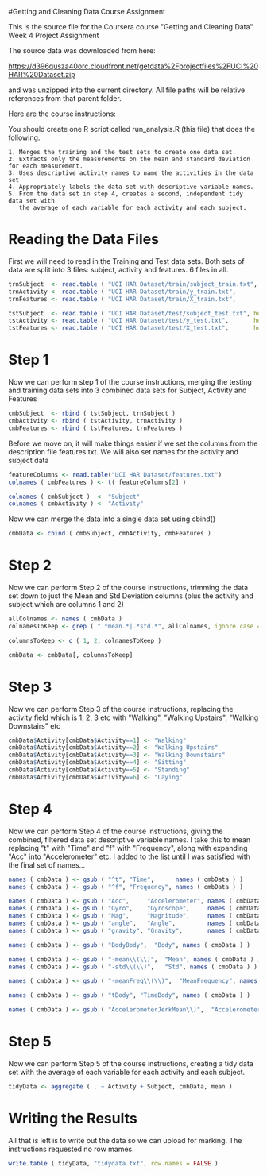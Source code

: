 #Getting and Cleaning Data Course Assignment

This is the source file for the Coursera course "Getting and Cleaning Data" Week 4 Project Assignment

The source data was downloaded from here:

  https://d396qusza40orc.cloudfront.net/getdata%2Fprojectfiles%2FUCI%20HAR%20Dataset.zip 

and was unzipped into the current directory.  All file paths will be relative references from that parent folder.

Here are the course instructions:

You should create one R script called run_analysis.R (this file) that does the following. 

    1. Merges the training and the test sets to create one data set.
    2. Extracts only the measurements on the mean and standard deviation for each measurement. 
    3. Uses descriptive activity names to name the activities in the data set
    4. Appropriately labels the data set with descriptive variable names. 
    5. From the data set in step 4, creates a second, independent tidy data set with 
       the average of each variable for each activity and each subject.


# Reading the Data Files
First we will need to read in the Training and Test data sets.  Both sets of data are split into 3 files: subject, activity and features.  6 files in all.
```R
trnSubject  <- read.table ( "UCI HAR Dataset/train/subject_train.txt", header = FALSE )
trnActivity <- read.table ( "UCI HAR Dataset/train/y_train.txt",       header = FALSE )
trnFeatures <- read.table ( "UCI HAR Dataset/train/X_train.txt",       header = FALSE )

tstSubject  <- read.table ( "UCI HAR Dataset/test/subject_test.txt", header = FALSE )
tstActivity <- read.table ( "UCI HAR Dataset/test/y_test.txt",       header = FALSE )
tstFeatures <- read.table ( "UCI HAR Dataset/test/X_test.txt",       header = FALSE )
```
# Step 1
Now we can perform step 1 of the course instructions, merging the testing and training data sets into 3 combined data sets for Subject, Activity and Features
```R
cmbSubject  <- rbind ( tstSubject, trnSubject )
cmbActivity <- rbind ( tstActivity, trnActivity )
cmbFeatures <- rbind ( tstFeatures, trnFeatures )
```
Before we move on, it will make things easier if we set the columns from the description file features.txt.  We will also set names for the activity and subject data
```R
featureColumns <- read.table("UCI HAR Dataset/features.txt")
colnames ( cmbFeatures ) <- t( featureColumns[2] )

colnames ( cmbSubject )  <- "Subject"
colnames ( cmbActivity ) <- "Activity"
```
Now we can merge the data into a single data set using cbind()
```R
cmbData <- cbind ( cmbSubject, cmbActivity, cmbFeatures )
```
# Step 2
Now we can perform Step 2 of the course instructions, trimming the data set down to just the Mean and Std Deviation columns (plus the activity and subject which are columns 1 and 2)
```R
allColnames <- names ( cmbData )
colnamesToKeep <- grep ( ".*mean.*|.*std.*", allColnames, ignore.case = TRUE )

columnsToKeep <- c ( 1, 2, colnamesToKeep )

cmbData <- cmbData[, columnsToKeep]
```
# Step 3
Now we can perform Step 3 of the course instructions, replacing the activity field which is 1, 2, 3 etc with "Walking", "Walking Upstairs", "Walking Downstairs" etc
```R
cmbData$Activity[cmbData$Activity==1] <- "Walking"
cmbData$Activity[cmbData$Activity==2] <- "Walking Upstairs"
cmbData$Activity[cmbData$Activity==3] <- "Walking Downstairs"
cmbData$Activity[cmbData$Activity==4] <- "Sitting"
cmbData$Activity[cmbData$Activity==5] <- "Standing"
cmbData$Activity[cmbData$Activity==6] <- "Laying"
```
# Step 4
Now we can perform Step 4 of the course instructions, giving the combined, filtered data set descriptive variable names.  I take this to mean replacing "t" with "Time" and "f" with "Frequency", along with expanding "Acc" into "Accelerometer" etc.  I added to the list until I was satisfied with the final set of names...
```R
names ( cmbData ) <- gsub ( "^t", "Time",      names ( cmbData ) )
names ( cmbData ) <- gsub ( "^f", "Frequency", names ( cmbData ) )

names ( cmbData ) <- gsub ( "Acc",     "Accelerometer", names ( cmbData ) )
names ( cmbData ) <- gsub ( "Gyro",    "Gyroscope",     names ( cmbData ) )
names ( cmbData ) <- gsub ( "Mag",     "Magnitude",     names ( cmbData ) )
names ( cmbData ) <- gsub ( "angle",   "Angle",         names ( cmbData ) )
names ( cmbData ) <- gsub ( "gravity", "Gravity",       names ( cmbData ) )

names ( cmbData ) <- gsub ( "BodyBody",  "Body", names ( cmbData ) )

names ( cmbData ) <- gsub ( "-mean\\(\\)",  "Mean", names ( cmbData ) )
names ( cmbData ) <- gsub ( "-std\\(\\)",   "Std", names ( cmbData ) )

names ( cmbData ) <- gsub ( "-meanFreq\\(\\)",  "MeanFrequency", names ( cmbData ) )

names ( cmbData ) <- gsub ( "tBody", "TimeBody", names ( cmbData ) )

names ( cmbData ) <- gsub ( "AccelerometerJerkMean\\)",  "AccelerometerJerkMean", names ( cmbData ) )
```
# Step 5
Now we can perform Step 5 of the course instructions, creating a tidy data set with the average of each variable for each activity and each subject.
```R
tidyData <- aggregate ( . ~ Activity + Subject, cmbData, mean )
```
# Writing the Results
All that is left is to write out the data so we can upload for marking.  The instructions requested no row mames.
```R
write.table ( tidyData, "tidydata.txt", row.names = FALSE )
```
